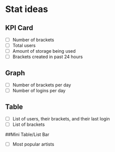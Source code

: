 # Stat ideas
## KPI Card
- [ ] Number of brackets
- [ ] Total users
- [ ] Amount of storage being used
- [ ] Brackets created in past 24 hours

## Graph
- [ ] Number of brackets per day
- [ ] Number of logins per day

## Table
- [ ] List of users, their brackets, and their last login
- [ ] List of brackets
  
##Mini Table/List Bar
- [ ] Most popular artists